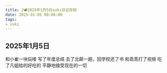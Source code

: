 ```yaml
---
title: J🕊️2025年1月5日suki日记存档
date: 2025-01-05 00:00:00
tags:
- suki
---
```


## 2025年1月5日

和小崔一块玩喽
写了年度总结
去了北邮一趟，回学校还了书
和乖乖打了视频
吃了凡姐给的好吃的
平静地接受现在的一切
